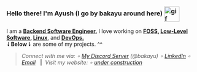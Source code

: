 <h3 align="left">Hello there! I'm <strong>Ayush</strong> (I go by <strong>bakayu</strong> around here) <img src=".data/rei_plush_round.gif" alt="gif" width="40" align="center"/></h3>

I am a <b><ins>Backend Software Engineer.</ins></b> I love working on <b><ins>FOSS</ins>, <ins>Low-Level Software</ins>, <ins>Linux</ins></b>, and <b><ins>DevOps.</ins></b><br/><b>⇃Below⇂</b> are some of my projects. ^^


> <div align="left">
>   <i>Connect with me via: ∘ <a href="https://discord.gg/2KgPQpejGv">My Discord Server</a> (@bakayu) ∘ <a href="https://linkedin.com/in/bakayu">LinkedIn</a> ∘ <a href="mailto:ayu.0067abc@gmail.com">Email</a></i> &nbsp;&nbsp;<b>|</b>&nbsp;&nbsp;<i>Visit my website: ∘ <a href="#">under construction</a></i>
</div>
